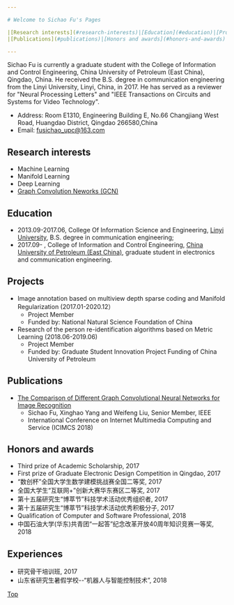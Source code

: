 ```yaml
---

# Welcome to Sichao Fu's Pages

|[Research interests](#research-interests)|[Education](#education)|[Projects](#projects)|
|[Publications](#publications)|[Honors and awards](#honors-and-awards)|[Experiences](#experiences)|

---
```


Sichao Fu is currently a graduate student with the College of Information and Control Engineering, China University of Petroleum (East China), Qingdao, China. He received the B.S. degree in communication engineering from the Linyi University, Linyi, China, in 2017. He has served as a reviewer for "Neural Processing Letters" and "IEEE Transactions on Circuits and Systems for Video Technology".  
* Address: Room E1310, Engineering Building E, No.66 Changjiang West Road, Huangdao District, Qingdao 266580,China
* Email: fusichao_upc@163.com 

## Research interests
* Machine Learning
* Manifold Learning
* Deep Learning
* [Graph Convolution Neworks (GCN)](https://arxiv.org/pdf/1609.02907.pdf)
    
## Education
* 2013.09-2017.06, College Of Information Science and Engineering, [Linyi University](https://baike.baidu.com/item/%E4%B8%B4%E6%B2%82%E5%A4%A7%E5%AD%A6/297891?fr=aladdin), B.S. degree in communication engineering;
* 2017.09-       , College of Information and Control Engineering, [China University of Petroleum (East China)](https://baike.baidu.com/item/%E4%B8%AD%E5%9B%BD%E7%9F%B3%E6%B2%B9%E5%A4%A7%E5%AD%A6%EF%BC%88%E5%8D%8E%E4%B8%9C%EF%BC%89/4322667?fromtitle=%E4%B8%AD%E5%9B%BD%E7%9F%B3%E6%B2%B9%E5%A4%A7%E5%AD%A6%28%E5%8D%8E%E4%B8%9C%29&fromid=6869367&fr=aladdin), graduate student in electronics and communication engineering.

## Projects
* Image annotation based on multiview depth sparse coding and Manifold Regularization (2017.01-2020.12）
     * Project Member
     * Funded by: National Natural Science Foundation of China 
* Research of the person re-identification algorithms based on Metric Learning (2018.06-2019.06)
     * Project Member
     * Funded by: Graduate Student Innovation Project Funding of China University of Petroleum 

## Publications
* [The Comparison of Different Graph Convolutional Neural Networks for Image Recognition](https://dl.acm.org/citation.cfm?id=3240915)
     * Sichao Fu, Xinghao Yang and Weifeng Liu, Senior Member, IEEE
     * International Conference on Internet Multimedia Computing and Service (ICIMCS 2018)

## Honors and awards
* Third prize of Academic Scholarship, 2017
* First prize of Graduate Electronic Design Competition in Qingdao, 2017
* “数创杯”全国大学生数学建模挑战赛全国二等奖, 2017
* 全国大学生“互联网+”创新大赛华东赛区二等奖, 2017
* 第十五届研究生“博萃节”科技学术活动优秀组织者, 2017
* 第十五届研究生“博萃节”科技学术活动优秀积极分子, 2017
* Qualification of Computer and Software Professional, 2018
* 中国石油大学(华东)共青团“一起答”纪念改革开放40周年知识竞赛一等奖, 2018

## Experiences
* 研究骨干培训班, 2017 
* 山东省研究生暑假学校--“机器人与智能控制技术”, 2018

[Top](#welcome-to-sichao-fus-pages)
